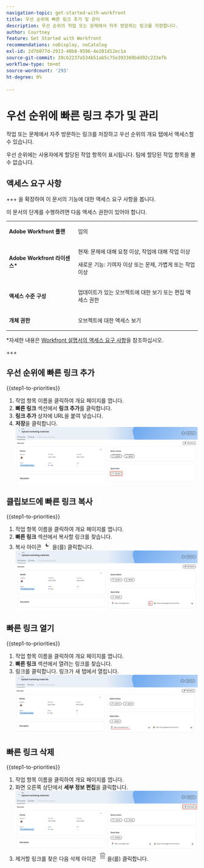 ```yaml
---
navigation-topic: get-started-with-workfront
title: 우선 순위에 빠른 링크 추가 및 관리
description: 우선 순위의 작업 또는 문제에서 자주 방문하는 링크를 저장합니다.
author: Courtney
feature: Get Started with Workfront
recommendations: noDisplay, noCatalog
exl-id: 2d76077d-2913-40b8-9596-4e201d12ec1a
source-git-commit: 20cb2237a534b51ab5c75e393369bdd92c233efb
workflow-type: tm+mt
source-wordcount: '293'
ht-degree: 0%

---
```


# 우선 순위에 빠른 링크 추가 및 관리

작업 또는 문제에서 자주 방문하는 링크를 저장하고 우선 순위의 개요 탭에서 액세스할 수 있습니다.

우선 순위에는 사용자에게 할당된 작업 항목이 표시됩니다. 팀에 할당된 작업 항목을 볼 수 없습니다.

## 액세스 요구 사항

+++ 을 확장하여 이 문서의 기능에 대한 액세스 요구 사항을 봅니다.

이 문서의 단계를 수행하려면 다음 액세스 권한이 있어야 합니다.

<table style="table-layout:auto"> 
 <col> 
 </col> 
 <col> 
 </col> 
 <tbody> 
  <tr> 
   <td role="rowheader"><strong>Adobe Workfront 플랜</strong></td> 
   <td> <p>임의</p> </td> 
  </tr> 
  <tr> 
   <td role="rowheader"><strong>Adobe Workfront 라이센스*</strong></td> 
   <td> 
   <p>현재: 문제에 대해 요청 이상, 작업에 대해 작업 이상</p>
   <p>새로운 기능: 기여자 이상 또는 문제, 가볍게 또는 작업 이상</p> 
   </td> 
  </tr> 
  <tr> 
   <td role="rowheader"><strong>액세스 수준 구성</strong></td> 
   <td> <p>업데이트가 있는 오브젝트에 대한 보기 또는 편집 액세스 권한</p></td> 
  </tr> 
  <tr> 
   <td role="rowheader"><strong>개체 권한</strong></td> 
   <td> <p>오브젝트에 대한 액세스 보기</p></td> 
  </tr> 
 </tbody> 
</table>

*자세한 내용은 [Workfront 설명서의 액세스 요구 사항](/help/quicksilver/administration-and-setup/add-users/access-levels-and-object-permissions/access-level-requirements-in-documentation.md)을 참조하십시오.

+++

## 우선 순위에 빠른 링크 추가

{{step1-to-priorities}}

1. 작업 항목 이름을 클릭하여 개요 페이지를 엽니다.
1. **빠른 링크** 섹션에서 **링크 추가**&#x200B;를 클릭합니다.
1. **링크 추가** 상자에 URL을 붙여 넣습니다.
1. **저장**을 클릭합니다.
   ![](assets/add-link.png)

## 클립보드에 빠른 링크 복사

{{step1-to-priorities}}

1. 작업 항목 이름을 클릭하여 개요 페이지를 엽니다.
1. **빠른 링크** 섹션에서 복사할 링크를 찾습니다.
1. 복사 아이콘 ![](assets/copy-icon.png)을(를) 클릭합니다.
   ![](assets/copy-link.png)

## 빠른 링크 열기

{{step1-to-priorities}}

1. 작업 항목 이름을 클릭하여 개요 페이지를 엽니다.
1. **빠른 링크** 섹션에서 열려는 링크를 찾습니다.
1. 링크를 클릭합니다. 링크가 새 탭에서 열립니다.
   ![](assets/open-link.png)

## 빠른 링크 삭제

{{step1-to-priorities}}

1. 작업 항목 이름을 클릭하여 개요 페이지를 엽니다.
1. 화면 오른쪽 상단에서 **세부 정보 편집**을 클릭합니다.
   ![](assets/edit-details.png)
1. 제거할 링크를 찾은 다음 삭제 아이콘 ![](assets/delete-icon.png)을(를) 클릭합니다.
